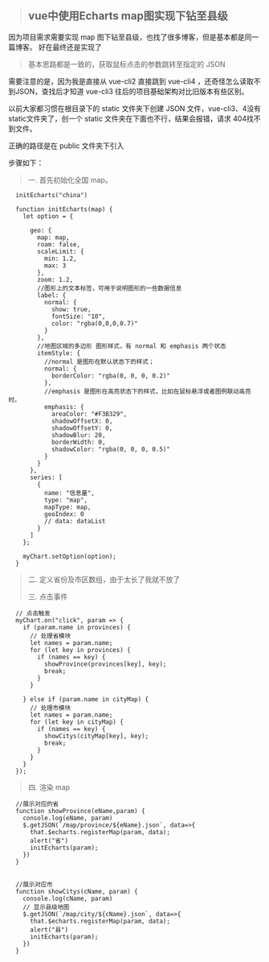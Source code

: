 > ## vue中使用Echarts map图实现下钻至县级
>

因为项目需求需要实现 map 图下钻至县级，也找了很多博客，但是基本都是同一篇博客。
好在最终还是实现了
>
>
>基本思路都是一致的，获取鼠标点击的参数跳转至指定的 JSON
>
>

需要注意的是，因为我是直接从 vue-cli2 直接跳到 vue-cli4 ，还奇怪怎么读取不到JSON，查找后才知道 vue-cli3 往后的项目基础架构对比旧版本有些区别。

以前大家都习惯在根目录下的 static 文件夹下创建 JSON 文件，vue-cli3、4没有 static文件夹了，创一个 static 文件夹在下面也不行，结果会报错，请求 404找不到文件。

正确的路径是在 public 文件夹下引入

步骤如下：
> 一.    首先初始化全国 map。

      initEcharts("china")

      function initEcharts(map) {
        let option = {

          geo: {
            map: map,
            roam: false,
            scaleLimit: {
              min: 1.2,
              max: 3
            },
            zoom: 1.2,
            //图形上的文本标签，可用于说明图形的一些数据信息
            label: {
              normal: {
                show: true,
                fontSize: "10",
                color: "rgba(0,0,0,0.7)"
              }
            },
            //地图区域的多边形 图形样式，有 normal 和 emphasis 两个状态
            itemStyle: {
              //normal 是图形在默认状态下的样式；
              normal: {
                borderColor: "rgba(0, 0, 0, 0.2)"
              },
              //emphasis 是图形在高亮状态下的样式，比如在鼠标悬浮或者图例联动高亮时。
              emphasis: {
                areaColor: "#F3B329",
                shadowOffsetX: 0,
                shadowOffsetY: 0,
                shadowBlur: 20,
                borderWidth: 0,
                shadowColor: "rgba(0, 0, 0, 0.5)"
              }
            }
          },
          series: [
            {
              name: "信息量",
              type: "map",
              mapType: map,
              geoIndex: 0
              // data: dataList
            }
          ]
        };

        myChart.setOption(option);
      }

> 二.   定义省份及市区数组，由于太长了我就不放了
>
>
> 三.   点击事件
   
      // 点击触发
      myChart.on("click", param => {
        if (param.name in provinces) {
          // 处理省模块
          let names = param.name;
          for (let key in provinces) {
            if (names == key) {
              showProvince(provinces[key], key);
              break;
            }
          }

        } else if (param.name in cityMap) {
          // 处理市模块
          let names = param.name;
          for (let key in cityMap) {
            if (names == key) {
              showCitys(cityMap[key], key);
              break;
            }
          }
        }
      });


> 四. 渲染 map

      //展示对应的省
      function showProvince(eName,param) {
        console.log(eName, param)
        $.getJSON(`/map/province/${eName}.json`, data=>{
          that.$echarts.registerMap(param, data);
          alert("省")
          initEcharts(param);
        })
      }


      //展示对应市
      function showCitys(cName, param) {
        console.log(cName, param)
        // 显示县级地图
        $.getJSON(`/map/city/${cName}.json`, data=>{
          that.$echarts.registerMap(param, data);
          alert("县")
          initEcharts(param);
        })
      }

